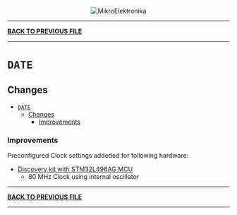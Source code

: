
<p align="center">
  <img src="http://www.mikroe.com/img/designs/beta/logo_small.png?raw=true" alt="MikroElektronika"/>
</p>

---

**[BACK TO PREVIOUS FILE](../changelog.md)**

---

# `DATE`

## Changes

- [`DATE`](#date)
  - [Changes](#changes)
    + [Improvements](#improvements)

### Improvements

Preconfigured Clock settings addeded for following hardware:

+ [Discovery kit with STM32L496AG MCU](https://www.st.com/content/st_com/en/products/evaluation-tools/product-evaluation-tools/mcu-mpu-eval-tools/stm32-mcu-mpu-eval-tools/stm32-discovery-kits/32l496gdiscovery.html)
  + 80 MHz Clock using internal oscillator

---

**[BACK TO PREVIOUS FILE](../changelog.md)**

---
